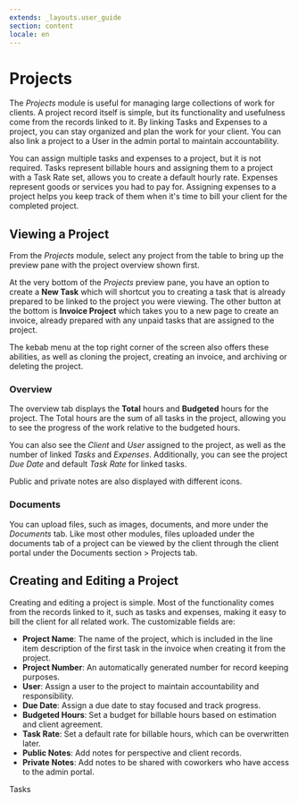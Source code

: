 ```yaml
---
extends: _layouts.user_guide 
section: content
locale: en
---
```


# Projects

The *Projects* module is useful for managing large collections of work for clients. A project record itself is simple, but its functionality and usefulness come from the records linked to it. By linking Tasks and Expenses to a project, you can stay organized and plan the work for your client. You can also link a project to a User in the admin portal to maintain accountability.

You can assign multiple tasks and expenses to a project, but it is not required. Tasks represent billable hours and assigning them to a project with a Task Rate set, allows you to create a default hourly rate. Expenses represent goods or services you had to pay for. Assigning expenses to a project helps you keep track of them when it's time to bill your client for the completed project.

## Viewing a Project

From the *Projects* module, select any project from the table to bring up the preview pane with the project overview shown first.

At the very bottom of the *Projects* preview pane, you have an option to create a **New Task** which will shortcut you to creating a task that is already prepared to be linked to the project you were viewing.  The other button at the bottom is **Invoice Project** which takes you to a new page to create an invoice, already prepared with any unpaid tasks that are assigned to the project.

The kebab menu at the top right corner of the screen also offers these abilities, as well as cloning the project, creating an invoice, and archiving or deleting the project.

### Overview

The overview tab displays the **Total** hours and **Budgeted** hours for the project. The Total hours are the sum of all tasks in the project, allowing you to see the progress of the work relative to the budgeted hours. 

You can also see the *Client* and *User* assigned to the project, as well as the number of linked *Tasks* and *Expenses*. Additionally, you can see the project *Due Date* and default *Task Rate* for linked tasks. 

Public and private notes are also displayed with different icons.

### Documents

You can upload files, such as images, documents, and more under the *Documents* tab.  Like most other modules, files uploaded under the documents tab of a project can be viewed by the client through the client portal under the Documents section > Projects tab.

## Creating and Editing a Project

Creating and editing a project is simple. Most of the functionality comes from the records linked to it, such as tasks and expenses, making it easy to bill the client for all related work. The customizable fields are:

- **Project Name**: The name of the project, which is included in the line item description of the first task in the invoice when creating it from the project.
- **Project Number**: An automatically generated number for record keeping purposes.
- **User**: Assign a user to the project to maintain accountability and responsibility.
- **Due Date**: Assign a due date to stay focused and track progress.
- **Budgeted Hours**: Set a budget for billable hours based on estimation and client agreement.
- **Task Rate**: Set a default rate for billable hours, which can be overwritten later.
- **Public Notes**: Add notes for perspective and client records.
- **Private Notes**: Add notes to be shared with coworkers who have access to the admin portal.

<x-next url=/en/tasks>Tasks</x-next>
